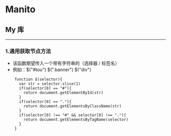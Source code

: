 # Manito
## My 库
---
### 1.通用获取节点方法
* 该函数期望传入一个带有字符串的（选择器 / 标签名）
* 例如：$("#tou") $(".banner") $("div")
```
	function $(selector){
	  var str = selector.slice(1)
	  if(selector[0] == "#"){
	    return document.getElementById(str)
	  }
	  if(selector[0] == "."){
	    return document.getElementsByClassName(str)
	  }
	  if(selector[0] !== "#" && selector[0] !== "."){
	    return document.getElementsByTagName(selector)
	  }
	}
```

